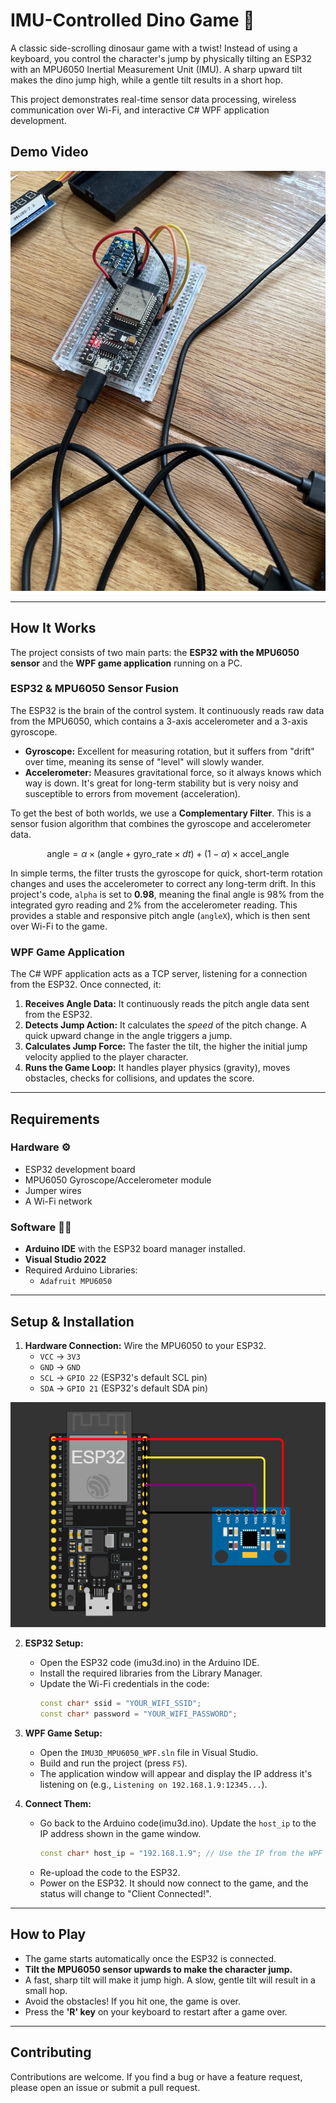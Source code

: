 ﻿# IMU-Controlled Dino Game 🦖

A classic side-scrolling dinosaur game with a twist! Instead of using a keyboard, you control the character's jump by physically tilting an ESP32 with an MPU6050 Inertial Measurement Unit (IMU). A sharp upward tilt makes the dino jump high, while a gentle tilt results in a short hop.

This project demonstrates real-time sensor data processing, wireless communication over Wi-Fi, and interactive C# WPF application development.

## Demo Video
[![Dino Game Screenshot](images/esp32-mpu.jpg)](https://youtube.com/shorts/ooQrAgZOSRA)

---

## How It Works

The project consists of two main parts: the **ESP32 with the MPU6050 sensor** and the **WPF game application** running on a PC.

### ESP32 & MPU6050 Sensor Fusion

The ESP32 is the brain of the control system. It continuously reads raw data from the MPU6050, which contains a 3-axis accelerometer and a 3-axis gyroscope.

* **Gyroscope:** Excellent for measuring rotation, but it suffers from "drift" over time, meaning its sense of "level" will slowly wander.
* **Accelerometer:** Measures gravitational force, so it always knows which way is down. It's great for long-term stability but is very noisy and susceptible to errors from movement (acceleration).

To get the best of both worlds, we use a **Complementary Filter**. This is a sensor fusion algorithm that combines the gyroscope and accelerometer data.

$$\text{angle} = \alpha \times (\text{angle} + \text{gyro\_rate} \times dt) + (1 - \alpha) \times \text{accel\_angle}$$

In simple terms, the filter trusts the gyroscope for quick, short-term rotation changes and uses the accelerometer to correct any long-term drift. In this project's code, `alpha` is set to **0.98**, meaning the final angle is 98% from the integrated gyro reading and 2% from the accelerometer reading. This provides a stable and responsive pitch angle (`angleX`), which is then sent over Wi-Fi to the game.

### WPF Game Application

The C# WPF application acts as a TCP server, listening for a connection from the ESP32. Once connected, it:

1.  **Receives Angle Data:** It continuously reads the pitch angle data sent from the ESP32.
2.  **Detects Jump Action:** It calculates the *speed* of the pitch change. A quick upward change in the angle triggers a jump.
3.  **Calculates Jump Force:** The faster the tilt, the higher the initial jump velocity applied to the player character.
4.  **Runs the Game Loop:** It handles player physics (gravity), moves obstacles, checks for collisions, and updates the score.

---

## Requirements

### Hardware ⚙️

* ESP32 development board
* MPU6050 Gyroscope/Accelerometer module
* Jumper wires
* A Wi-Fi network

### Software 👨‍💻

* **Arduino IDE** with the ESP32 board manager installed.
* **Visual Studio 2022** 
* Required Arduino Libraries:
    * `Adafruit MPU6050`
---

## Setup & Installation

1.  **Hardware Connection:** Wire the MPU6050 to your ESP32.
    * `VCC` -> `3V3`
    * `GND` -> `GND`
    * `SCL` -> `GPIO 22` (ESP32's default SCL pin)
    * `SDA` -> `GPIO 21` (ESP32's default SDA pin)
  

  ![ESP32 MPU Connectors](images/esp32-mpu-connectors.png)


2.  **ESP32 Setup:**
    * Open the ESP32 code (imu3d.ino) in the Arduino IDE.
    * Install the required libraries from the Library Manager.
    * Update the Wi-Fi credentials in the code:
        ```cpp
        const char* ssid = "YOUR_WIFI_SSID";
        const char* password = "YOUR_WIFI_PASSWORD";
        ```
        
3.  **WPF Game Setup:**
    * Open the `IMU3D_MPU6050_WPF.sln` file in Visual Studio.
    * Build and run the project (press `F5`).
    * The application window will appear and display the IP address it's listening on (e.g., `Listening on 192.168.1.9:12345...`).

4.  **Connect Them:**
    * Go back to the Arduino code(imu3d.ino). Update the `host_ip` to the IP address shown in the game window.
        ```cpp
        const char* host_ip = "192.168.1.9"; // Use the IP from the WPF app
        ```
    * Re-upload the code to the ESP32.
    * Power on the ESP32. It should now connect to the game, and the status will change to "Client Connected!".

---

## How to Play

* The game starts automatically once the ESP32 is connected.
* **Tilt the MPU6050 sensor upwards to make the character jump.**
* A fast, sharp tilt will make it jump high. A slow, gentle tilt will result in a small hop.
* Avoid the obstacles! If you hit one, the game is over.
* Press the **'R' key** on your keyboard to restart after a game over.

---

## Contributing
Contributions are welcome. If you find a bug or have a feature request, please open an issue or submit a pull request.
